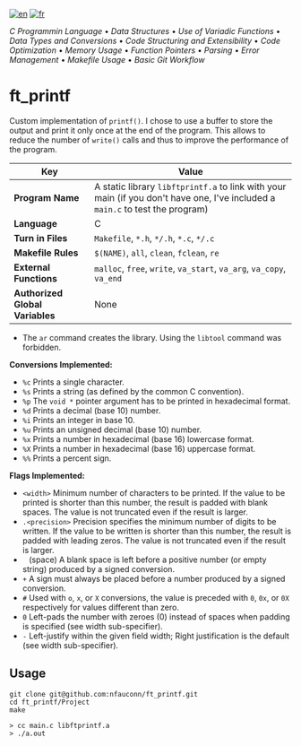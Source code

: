 [![en](https://img.shields.io/badge/lang-en-pink.svg)](https://github.com/nfauconn/ft_printf/blob/master/README.md)
[![fr](https://img.shields.io/badge/lang-fr-purple.svg)](https://github.com/nfauconn/ft_printf/blob/master/README.fr.md)

*C Programmin Language* • *Data Structures* • *Use of Variadic Functions* • *Data Types and Conversions* • *Code Structuring and Extensibility* • *Code Optimization* • *Memory Usage* • *Function Pointers* • *Parsing* • *Error Management* • *Makefile Usage* • *Basic Git Workflow*

# ft_printf

Custom implementation of `printf()`. I chose to use a buffer to store the output and print it only once at the end of the program. This allows to reduce the number of `write()` calls and thus to improve the performance of the program.

| Key | Value |
| -- | -- |
**Program Name** | A static library `libftprintf.a` to link with your main (if you don't have one, I've included a `main.c` to test the program)
**Language** | C
**Turn in Files** | `Makefile`, `*.h`, `*/.h`, `*.c`, `*/.c`
**Makefile Rules** | `$(NAME)`, `all`, `clean`, `fclean`, `re`
**External Functions** | `malloc`, `free`, `write`, `va_start`, `va_arg`, `va_copy`, `va_end`
**Authorized Global Variables** | None

- The `ar` command creates the library. Using the `libtool` command was forbidden.

**Conversions Implemented:**

- `%c` Prints a single character.
- `%s` Prints a string (as defined by the common C convention).
- `%p` The `void *` pointer argument has to be printed in hexadecimal format.
- `%d` Prints a decimal (base 10) number.
- `%i` Prints an integer in base 10.
- `%u` Prints an unsigned decimal (base 10) number.
- `%x` Prints a number in hexadecimal (base 16) lowercase format.
- `%X` Prints a number in hexadecimal (base 16) uppercase format.
- `%%` Prints a percent sign.

**Flags Implemented:**
- `<width>` Minimum number of characters to be printed. If the value to be printed is shorter than this number, the result is padded with blank spaces. The value is not truncated even if the result is larger.
- `.<precision>` Precision specifies the minimum number of digits to be written. If the value to be written is shorter than this number, the result is padded with leading zeros. The value is not truncated even if the result is larger.
- ` ` (space) A blank space is left before a positive number (or empty string) produced by a signed conversion.
- `+` A sign must always be placed before a number produced by a signed conversion.
- `#` Used with `o`, `x`, or `X` conversions, the value is preceded with `0`, `0x`, or `0X` respectively for values different than zero.
- `0` Left-pads the number with zeroes (0) instead of spaces when padding is specified (see width sub-specifier).
- `-` Left-justify within the given field width; Right justification is the default (see width sub-specifier).


## Usage

```shell
git clone git@github.com:nfauconn/ft_printf.git
cd ft_printf/Project
make
```

``` shell
> cc main.c libftprintf.a
> ./a.out
```
